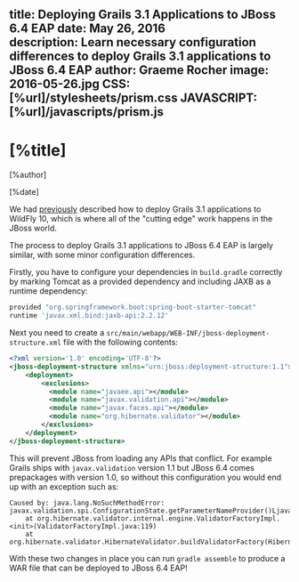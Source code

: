 title: Deploying Grails 3.1 Applications to JBoss 6.4 EAP
date: May 26, 2016   
description: Learn necessary configuration differences to deploy Grails 3.1 applications to JBoss 6.4 EAP
author: Graeme Rocher
image: 2016-05-26.jpg
CSS: [%url]/stylesheets/prism.css
JAVASCRIPT: [%url]/javascripts/prism.js 
---

# [%title]

[%author]

[%date] 

We had [previously](http://grails.io/post/142674392718/deploying-grails-3-to-wildfly-10) described how to deploy Grails 3.1 applications to WildFly 10, which is where all of the "cutting edge" work happens in the JBoss world.

The process to deploy Grails 3.1 applications to JBoss 6.4 EAP is largely similar, with some minor configuration differences.

Firstly, you have to configure your dependencies in `build.gradle` correctly by marking Tomcat as a provided dependency and including JAXB as a runtime dependency:

```groovy
provided "org.springframework.boot:spring-boot-starter-tomcat"    
runtime 'javax.xml.bind:jaxb-api:2.2.12'
```

Next you need to create a `src/main/webapp/WEB-INF/jboss-deployment-structure.xml` file with the following contents:

```xml
<?xml version='1.0' encoding='UTF-8'?>
<jboss-deployment-structure xmlns="urn:jboss:deployment-structure:1.1">
    <deployment>
        <exclusions>
          <module name="javaee.api"></module>
          <module name="javax.validation.api"></module>
          <module name="javax.faces.api"></module>
          <module name="org.hibernate.validator"></module>
        </exclusions>
    </deployment>
</jboss-deployment-structure>
```

This will prevent JBoss from loading any APIs that conflict. For example Grails ships with `javax.validation` version 1.1 but JBoss 6.4 comes prepackages with version 1.0, so without this configuration you would end up with an exception such as:

```plaintext
Caused by: java.lang.NoSuchMethodError: javax.validation.spi.ConfigurationState.getParameterNameProvider()Ljavax/validation/ParameterNameProvider;
    at org.hibernate.validator.internal.engine.ValidatorFactoryImpl.<init>(ValidatorFactoryImpl.java:119)
    at org.hibernate.validator.HibernateValidator.buildValidatorFactory(HibernateValidator.java:45)
```

With these two changes in place you can run `gradle assemble` to produce a WAR file that can be deployed to JBoss 6.4 EAP!
